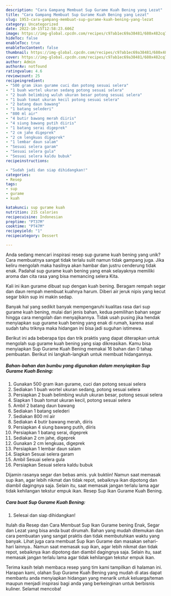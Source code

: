 ```yaml
---
description: "Cara Gampang Membuat Sup Gurame Kuah Bening yang Lezat"
title: "Cara Gampang Membuat Sup Gurame Kuah Bening yang Lezat"
slug: 1953-cara-gampang-membuat-sup-gurame-kuah-bening-yang-lezat
category: Uncategorized
date: 2022-10-15T12:58:23.606Z
image: https://img-global.cpcdn.com/recipes/c97ab1ec69a38481/680x482cq70/sup-gurame-kuah-bening-foto-resep-utama.jpg
hideToc: false
enableToc: true
enableTocContent: false
thumbnail: https://img-global.cpcdn.com/recipes/c97ab1ec69a38481/680x482cq70/sup-gurame-kuah-bening-foto-resep-utama.jpg
cover: https://img-global.cpcdn.com/recipes/c97ab1ec69a38481/680x482cq70/sup-gurame-kuah-bening-foto-resep-utama.jpg
author: Admin
authorAv: notfound
ratingvalue: 4.6
reviewcount: 25
recipeingredient:
- "500 gram ikan gurame cuci dan potong sesuai selera"
- "1 buah wortel ukuran sedang potong sesuai selera"
- "2 buah belimbing wuluh ukuran besar potong sesuai selera"
- "1 buah tomat ukuran kecil potong sesuai selera"
- "2 batang daun bawang"
- "1 batang selederi"
- "800 ml air"
- "4 butir bawang merah diiris"
- "4 siung bawang putih diiris"
- "1 batang serai digeprek"
- "2 cm jahe digeprek"
- "2 cm lengkuas digeprek"
- "1 lembar daun salam"
- "Sesuai selera garam"
- "Sesuai selera gula"
- "Sesuai selera kaldu bubuk"
recipeinstructions:

- "Sudah jadi dan siap dihidangkan!"
categories:
- Resep
tags:
- sup
- gurame
- kuah

katakunci: sup gurame kuah 
nutrition: 215 calories
recipecuisine: Indonesian
preptime: "PT37M"
cooktime: "PT47M"
recipeyield: "1"
recipecategory: Dessert

---
```





Anda sedang mencari inspirasi resep sup gurame kuah bening yang unik? Cara membuatnya sangat tidak terlalu sulit namun tidak gampang juga. Jika keliru mengolah maka hasilnya akan hambar dan justru cenderung tidak enak. Padahal sup gurame kuah bening yang enak selayaknya memiliki aroma dan cita rasa yang bisa memancing selera Kita.





Kali ini ikan gurame dibuat sup dengan kuah bening. Beragam rempah segar dan daun rempah membuat kuahnya harum. Diberi air jeruk nipis yang kecut segar bikin sup ini makin sedap.

Banyak hal yang sedikit banyak mempengaruhi kualitas rasa dari sup gurame kuah bening, mulai dari jenis bahan, kedua pemilihan bahan segar hingga cara mengolah dan menyajikannya. Tidak usah pusing jika hendak menyiapkan sup gurame kuah bening yang enak di rumah, karena asal sudah tahu triknya maka hidangan ini bisa jadi suguhan istimewa.






Berikut ini ada beberapa tips dan trik praktis yang dapat diterapkan untuk mengolah sup gurame kuah bening yang siap dikreasikan. Kamu bisa menyiapkan Sup Gurame Kuah Bening memakai 16 bahan dan 0 tahap pembuatan. Berikut ini langkah-langkah untuk membuat hidangannya.

<!--inarticleads1-->

##### Bahan-bahan dan bumbu yang digunakan dalam menyiapkan Sup Gurame Kuah Bening:

1. Gunakan 500 gram ikan gurame, cuci dan potong sesuai selera
1. Sediakan 1 buah wortel ukuran sedang, potong sesuai selera
1. Persiapkan 2 buah belimbing wuluh ukuran besar, potong sesuai selera
1. Siapkan 1 buah tomat ukuran kecil, potong sesuai selera
1. Ambil 2 batang daun bawang
1. Sediakan 1 batang selederi
1. Sediakan 800 ml air
1. Sediakan 4 butir bawang merah, diiris
1. Persiapkan 4 siung bawang putih, diiris
1. Persiapkan 1 batang serai, digeprek
1. Sediakan 2 cm jahe, digeprek
1. Gunakan 2 cm lengkuas, digeprek
1. Persiapkan 1 lembar daun salam
1. Siapkan Sesuai selera garam
1. Ambil Sesuai selera gula
1. Persiapkan Sesuai selera kaldu bubuk


Dijamin rasanya segar dan bebas amis. yuk buktiin! Namun saat memasak sup ikan, agar lebih nikmat dan tidak repot, sebaiknya ikan dipotong dan diambil dagingnya saja. Selain itu, saat memasak jangan terlalu lama agar tidak kehilangan tekstur empuk ikan. Resep Sup Ikan Gurame Kuah Bening. 

<!--inarticleads2-->

##### Cara buat Sup Gurame Kuah Bening:


1. Selesai dan siap dihidangkan!

Itulah dia Resep dan Cara Membuat Sup Ikan Gurame bening Enak, Segar dan Lezat yang bisa anda buat dirumah. Bahan yang mudah ditemukan dan cara pembuatan yang sangat praktis dan tidak membutuhkan waktu yang banyak. Lihat juga cara membuat Sup Ikan Gurame dan masakan sehari-hari lainnya.. Namun saat memasak sup ikan, agar lebih nikmat dan tidak repot, sebaiknya ikan dipotong dan diambil dagingnya saja. Selain itu, saat memasak jangan terlalu lama agar tidak kehilangan tekstur empuk ikan. 

Terima kasih telah membaca resep yang tim kami tampilkan di halaman ini. Harapan kami, olahan Sup Gurame Kuah Bening yang mudah di atas dapat membantu anda menyiapkan hidangan yang menarik untuk keluarga/teman maupun menjadi inspirasi bagi anda yang berkeinginan untuk berbisnis kuliner. Selamat mencoba!
